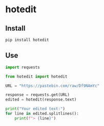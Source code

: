# hotedit

## Install

```shell
pip install hotedit
```

## Use

```python
import requests

from hotedit import hotedit

URL = "https://pastebin.com/raw/Df9NAmYc"

response = requests.get(URL)
edited = hotedit(response.text)

print("Your edited text:")
for line in edited.splitlines():
    print(f"> {line}")
```
